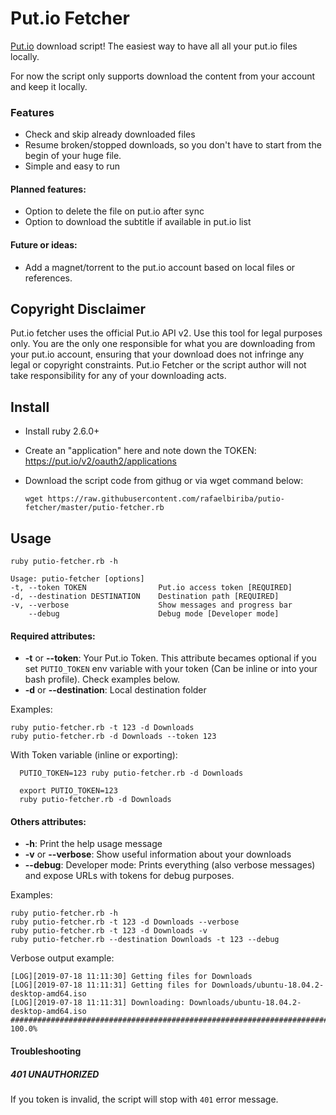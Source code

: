 Put.io Fetcher
===========

[Put.io](http://put.io) download script! The easiest way to have all all your put.io files locally.

For now the script only supports download the content from your account and keep it locally.

### Features

- Check and skip already downloaded files
- Resume broken/stopped downloads, so you don't have to start from the begin of your huge file.
- Simple and easy to run

#### Planned features:
- Option to delete the file on put.io after sync
- Option to download the subtitle if available in put.io list

#### Future or ideas:
- Add a magnet/torrent to the put.io account based on local files or references.

## Copyright Disclaimer

Put.io fetcher uses the official Put.io API v2. Use this tool for legal purposes only. You are the only one responsible for what you are downloading from your put.io account, ensuring that your download does not infringe any legal or copyright constraints.
Put.io Fetcher or the script author will not take responsibility for any of your downloading acts.

## Install

* Install ruby 2.6.0+
* Create an "application" here and note down the TOKEN: https://put.io/v2/oauth2/applications
* Download the script code from githug or via wget command below:

      wget https://raw.githubusercontent.com/rafaelbiriba/putio-fetcher/master/putio-fetcher.rb

## Usage

    ruby putio-fetcher.rb -h

    Usage: putio-fetcher [options]
    -t, --token TOKEN                Put.io access token [REQUIRED]
    -d, --destination DESTINATION    Destination path [REQUIRED]
    -v, --verbose                    Show messages and progress bar
        --debug                      Debug mode [Developer mode]

#### Required attributes:
* **-t** or **--token**: Your Put.io Token. This attribute becames optional if you set `PUTIO_TOKEN` env variable with your token (Can be inline or into your bash profile). Check examples below.
* **-d** or **--destination**: Local destination folder

Examples:

    ruby putio-fetcher.rb -t 123 -d Downloads
    ruby putio-fetcher.rb -d Downloads --token 123

With Token variable (inline or exporting):

      PUTIO_TOKEN=123 ruby putio-fetcher.rb -d Downloads

      export PUTIO_TOKEN=123
      ruby putio-fetcher.rb -d Downloads

#### Others attributes:
* **-h**: Print the help usage message
* **-v** or **--verbose**: Show useful information about your downloads
* **--debug**: Developer mode: Prints everything (also verbose messages) and expose URLs with tokens for debug purposes.

Examples:

    ruby putio-fetcher.rb -h
    ruby putio-fetcher.rb -t 123 -d Downloads --verbose
    ruby putio-fetcher.rb -t 123 -d Downloads -v
    ruby putio-fetcher.rb --destination Downloads -t 123 --debug

Verbose output example:

    [LOG][2019-07-18 11:11:30] Getting files for Downloads
    [LOG][2019-07-18 11:11:31] Getting files for Downloads/ubuntu-18.04.2-desktop-amd64.iso
    [LOG][2019-07-18 11:11:31] Downloading: Downloads/ubuntu-18.04.2-desktop-amd64.iso
    ######################################################################## 100.0%

#### Troubleshooting

##### 401 UNAUTHORIZED
If you token is invalid, the script will stop with `401` error message.
